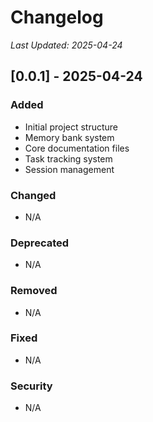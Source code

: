 # Changelog
*Last Updated: 2025-04-24*

## [0.0.1] - 2025-04-24
### Added
- Initial project structure
- Memory bank system
- Core documentation files
- Task tracking system
- Session management

### Changed
- N/A

### Deprecated
- N/A

### Removed
- N/A

### Fixed
- N/A

### Security
- N/A